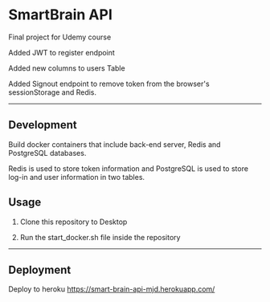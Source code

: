 # SmartBrain API

Final project for Udemy course

Added JWT to register endpoint

Added new columns to users Table

Added Signout endpoint to remove token from the browser's sessionStorage and Redis.

------
## Development

Build docker containers that include back-end server, Redis and PostgreSQL databases.

Redis is used to store token information and PostgreSQL is used to store log-in and user information in two tables.

## Usage

1. Clone this repository to Desktop

2. Run the start_docker.sh file inside the repository
------
## Deployment
Deploy to heroku https://smart-brain-api-mjd.herokuapp.com/



